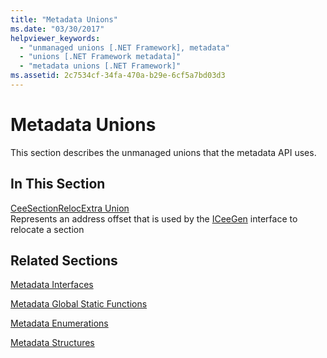 ```yaml
---
title: "Metadata Unions"
ms.date: "03/30/2017"
helpviewer_keywords: 
  - "unmanaged unions [.NET Framework], metadata"
  - "unions [.NET Framework metadata]"
  - "metadata unions [.NET Framework]"
ms.assetid: 2c7534cf-34fa-470a-b29e-6cf5a7bd03d3
---
```

# Metadata Unions
This section describes the unmanaged unions that the metadata API uses.  
  
## In This Section  
 [CeeSectionRelocExtra Union](../../../../docs/framework/unmanaged-api/metadata/ceesectionrelocextra-union.md)  
 Represents an address offset that is used by the [ICeeGen](../../../../docs/framework/unmanaged-api/metadata/iceegen-interface.md) interface to relocate a section  
  
## Related Sections  
 [Metadata Interfaces](../../../../docs/framework/unmanaged-api/metadata/metadata-interfaces.md)  
  
 [Metadata Global Static Functions](../../../../docs/framework/unmanaged-api/metadata/metadata-global-static-functions.md)  
  
 [Metadata Enumerations](../../../../docs/framework/unmanaged-api/metadata/metadata-enumerations.md)  
  
 [Metadata Structures](../../../../docs/framework/unmanaged-api/metadata/metadata-structures.md)
